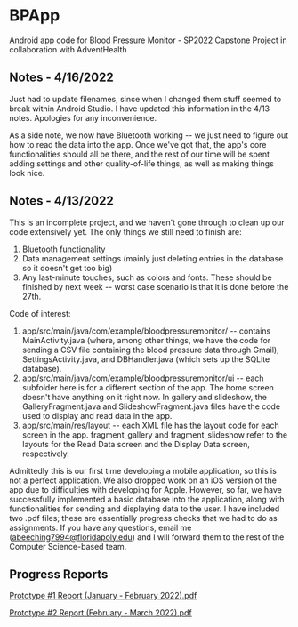# BPApp
Android app code for Blood Pressure Monitor - SP2022 Capstone Project in collaboration with AdventHealth

## Notes - 4/16/2022
Just had to update filenames, since when I changed them stuff seemed to break within Android Studio. I have updated this information in the 4/13 notes. Apologies for any inconvenience.

As a side note, we now have Bluetooth working -- we just need to figure out how to read the data into the app. Once we've got that, the app's core functionalities should all be there, and the rest of our time will be spent adding settings and other quality-of-life things, as well as making things look nice.

## Notes - 4/13/2022
This is an incomplete project, and we haven't gone through to clean up our code extensively yet. The only things we still need to finish are:
1. Bluetooth functionality
2. Data management settings (mainly just deleting entries in the database so it doesn't get too big)
3. Any last-minute touches, such as colors and fonts.
These should be finished by next week -- worst case scenario is that it is done before the 27th.

Code of interest:
1. app/src/main/java/com/example/bloodpressuremonitor/ -- contains MainActivity.java (where, among other things, we have the code for sending a CSV file containing the blood pressure data through Gmail), SettingsActivity.java, and DBHandler.java (which sets up the SQLite database).
2. app/src/main/java/com/example/bloodpressuremonitor/ui -- each subfolder here is for a different section of the app. The home screen doesn't have anything on it right now. In gallery and slideshow, the GalleryFragment.java and SlideshowFragment.java files have the code used to display and read data in the app.
3. app/src/main/res/layout -- each XML file has the layout code for each screen in the app. fragment_gallery and fragment_slideshow refer to the layouts for the Read Data screen and the Display Data screen, respectively.

Admittedly this is our first time developing a mobile application, so this is not a perfect application. We also dropped work on an iOS version of the app due to difficulties with developing for Apple. However, so far, we have successfully implemented a basic database into the application, along with functionalities for sending and displaying data to the user. I have included two .pdf files; these are essentially progress checks that we had to do as assignments. If you have any questions, email me (abeeching7994@floridapoly.edu) and I will forward them to the rest of the Computer Science-based team.

## Progress Reports
[Prototype #1 Report (January - February 2022).pdf](https://github.com/abeeching/BPApp/files/8484682/Prototype.1.Report.January.-.February.2022.pdf)

[Prototype #2 Report (February - March 2022).pdf](https://github.com/abeeching/BPApp/files/8484684/Prototype.2.Report.February.-.March.2022.pdf)
